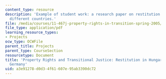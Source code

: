 ```yaml
---
content_type: resource
description: 'Example of student work: a research paper on restitution programs in
  different countries.'
file: /media/courses/11-467j-property-rights-in-transition-spring-2005/a3e91278d0d34f61607e95ab3390dc72_jtuckermohlfinal.pdf
file_type: application/pdf
learning_resource_types:
- Projects
ocw_type: OCWFile
parent_title: Projects
parent_type: CourseSection
resourcetype: Document
title: 'Property Rights and Transitional Justice: Restitution in Hungary and East
  Germany'
uid: a3e91278-d0d3-4f61-607e-95ab3390dc72
---
```

